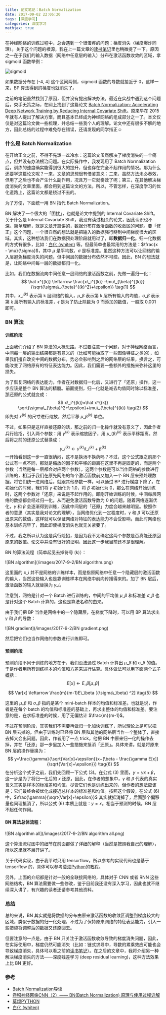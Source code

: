 ```yaml
---
title: 论文笔记：Batch Normalization
date: 2017-09-02 22:06:20
tags: [深度学习]
categories: 深度学习
mathjax: true
---
```


在神经网络的训练过程中，总会遇到一个很蛋疼的问题：梯度消失（梯度爆炸同理）。关于这个问题的根源，我在上一篇文章的[读书笔记](https://jermmy.github.io/2017/08/26/2017-8-26-reading-notes-neuralnetworkanddeeplearning-5)里也稍微提了一下。原因之一在于我们的输入数据（网络中任意层的输入）分布在激活函数收敛的区域，拿 sigmoid 函数举例：

![sigmoid](/images/2017-7-20/sigmoid.jpg)

如果数据分布在 [-4, 4] 这个区间两侧，sigmoid 函数的导数就接近于 0，这样一来，BP 算法得到的梯度也就消失了。

之前的笔记虽然找到了原因，但并没有提出解决办法。最近在实战中遇到这个问题后，束手无策之际，在网上找到了这篇论文 [Batch Normalization: Accelerating Deep Network Training by Reducing Internal Covariate Shift](https://arxiv.org/abs/1502.03167)。原来早在 2015 年就有人提出了解决方案，而且基本已经成为神经网络的组成部分之一了。本文仅仅是对这篇论文做一些梳理，并总结一些我个人的理解。论文中还有很多不解的地方，因此总结的过程中难免存在错误，还请发现的同学指正☺️

<!--more-->

### 什么是 Batch Normalization

在开始正文之前，不得不先泼一盆冷水：这篇论文虽然解决了梯度消失的一个痛点，但并没有办法根治问题。在实际操作中，我发现用了 Batch Normalization 后，训练的速度确实能得到很大的提升，但也存在完全不起作用的情况。那为什么还要学这篇论文呢？一来，文章的思想很有借鉴意义；二来，虽然方法未必奏效，但用了之后也不会产生什么副作用，况且万一它就奏效了呢；第三，在其他解决梯度消失的文章里面，都会用到这篇论文的方法。所以，不管怎样，在深度学习的优化道路上，这篇论文都是绕过不去的。

为了方便，下面统一用 BN 指代 Batch Normalization。

BN 解决了一个很大的「困扰」，也就是论文中提到的 Internal Covariate Shift。关于什么是 Internal Covariate Shift，我没有读过相关的论文，因此认识也不深。简单理解，就是文章开篇讲的，数据分布在激活函数的收敛区的问题。要「修正」这个问题，一个很自然的想法就是把输入的数据强行掰到中间梯度很大的区域。其实，这种想法我们在数据预处理阶段就用过了，即**数据归一化**。归一化数据的方式有很多，比如：[白化 (whiten)](http://blog.csdn.net/hjimce/article/details/50864602) 等。但最简单也最常用的方法是：$\frac{x - \mu}{\sigma}$，其中 $\mu$ 是平均数，$\sigma$ 是标准差。虽然这种方法可以让网络的输入层避免梯度消失的问题，但中间层的数据分布依然不可控。因此，BN 的想法就是，让网络中间每一层的数据都归一化。

比如，我们在数据流向中间任意一层网络的激活函数之前，先做一遍归一化：
$$
\hat x^{(k)} \leftarrow \frac{x\_i^{(k)} -\mu\_{\beta}^{(k)}}{\sqrt{\sigma\_{\beta}^{(k)^2}+\epsilon}}  \tag{1}
$$
其中，$x\_i^{(k)}$ 表示第 k 层网络的输入，$\mu\_{\beta}$ 表示第 k 层所有输入的均值，$\sigma\_{\beta}$ 表示第 k 层所有输入的标准差，$\epsilon$ 是为了防止除数为 0 而添加的数值，一般取 0.001 即可。

### BN 算法

#### 训练阶段

上面我们介绍了 BN 算法的大概思路。不过要注意一个问题，对于神经网络而言，中间每一层的输出结果都是有意义的（比如可能抽取了一些图像特征之类的），如果我们擅自改变中间的数据分布，势必会影响到之后的网络层的结果，换言之，可能改变了网络原有的特征表达能力。因此，我们需要一些额外的措施来弥补这里的损失。

为了恢复网络的表达能力，作者在对数据归一化后，又进行了「还原」操作，这一步应该是整个 BN 算法的精髓。前面提到，归一化就是减去均值同时除以标准差，那还原的公式就变成：
$$
x\_i^{(k)}=\hat x^{(k)} \sqrt{\sigma\_{\beta}^2+\epsilon}+\mu\_{\beta}^{(k)} \tag{2}
$$
即先对 $\hat x^{(k)}$ 的尺寸进行缩放，然后平移 $\mu\_{\beta}^{(k)}$ 单位。

不过，如果只是这样直接还原的话，那之前的归一化操作就没有意义了，因此作者兵行险招，引入两个参数：用 $\gamma^{(k)}$ 表示缩放因子，用 $\mu\_{(\beta)}^{(k)}$ 表示平移距离。然后将之前的还原公式替换成：
$$
y\_i^{(k)} \leftarrow \gamma^{(k)} \hat x\_i^{(k)}+\beta^{(k)} \tag{3}
$$
一开始看到这一步一直很纳闷，这不是换汤不换药吗？不过，这个公式跟之前那个公式有一点不同，那就是缩放的因子和平移的距离在这里不再是固定的，而是两个参数（当然是每一层都会对应两个参数）。这两个参数是可以当作网络的参数进行训练的，相当于我们在原先网络的每个激活函数前又加入一个 BN 层来预处理数据。将它们统一进网络后，就跟其他参数一样，可以通过 BP 进行梯度下降了。在初始化的时候，我们将 $\gamma$ 初始化为 1.0，将 $\beta$ 初始化为 0，那么在网络开始训练时，这两个参数对「还原」来说是不起作用的。即刚开始训练的时候，中间每层网络的数据都会经过归一化，从而避免激活函数导数为 0 的问题。随着网络逐渐优化，$\gamma$ 和 $\beta$ 会逐渐得到训练，因此中间层的「还原」力度会越来越明显。按照作者的意思（其实是我对论文的理解），当网络优化到一定程度时，$\gamma$ 和 $\beta$ 可以还原出原来的数值，这样就可以保证网络对特征的表达能力不会受影响，而此时网络也基本训练完毕了，因此即使梯度消失也就无关紧要了。

不过，我之所以认为这是兵行险招，是因为我不太确定这两个参数是否真能还原回原来的数值。论文中并没有很好的证明，因此这一步我目前还不是很理解。

BN 的算法流程（简单起见去掉符号 (k)）：

![BN algorithm](/images/2017-9-2/BN algorithm.png)

这里面的 $x\_i$ 并不是网络的训练样本，而是指原网络中任意一个隐藏层的激活函数的输入，当然这些输入也是靠训练样本在网络中前向传播得来的。加了 BN 层后，激活函数的输入就替换为 $y\_i$。

注意到，网络是针对一个 Batch 进行训练的，中间的平均值 $\mu\_\beta$ 和标准差 $\sigma\_\beta$ 也是针对这个 Batch 计算的，这也是算法名称的由来。

由于我们把 BP 当作是网络中的一个隐藏层，在梯度下降时，可以用 BP 算法求出 $\gamma$ 和 $\beta$ 的导数：

![BN gradient](/images/2017-9-2/BN gradient.png)

然后把它们也当作网络的参数进行训练即可。

#### 预测阶段

预测阶段不同于训练的地方在于，我们没法通过 Batch 计算出 $\mu\_\beta$ 和 $\sigma\_\beta$ 的值。于是作者用所有训练样本的均值和方差来进行估算。具体做法可以用下面两个式子概括：
$$
E[x] \leftarrow E\_\beta [\mu\_\beta]  \tag{4}
$$

$$
Var[x] \leftarrow \frac{m}{m-1}E\_\beta [{\sigma\_\beta} ^2] \tag{5}
$$

这里的 $\mu\_\beta$ 和 $\sigma\_\beta$ 指的是某个 mini-batch 样本的均值和标准差。也就是说，作者是在每个 batch 的均值和标准差的基础上，再求出整体的均值和标准差。要注意的是，在求标准差的时候，用了无偏估计 $\frac{m}{m-1}$。

不过在预测阶段，其实我们不需要再做归一化加快训练了，所以理论上是可以把 BN 层去掉的。但由于训练时已经将 BN 层和其他的网络层当作一个整体了，直接去掉又会出问题。因此，作者用了一点 trick，他把 BN 中原来归一化的操作去掉，并在「还原」那一步里加入一些措施来抵消「还原」。具体来讲，就是将原来 BN 层的操作替换为：
$$
y=\frac{\gamma}{\sqrt{Var[x]+\epsilon}}x+(\beta - \frac{\gamma E[x]}{\sqrt{Var[x]+\epsilon}}) \tag{6}
$$
在分析这个式子之前，我们先回顾一下公式 (3)。在公式 (3) 里面，$y=\gamma x+\beta$，这一步是为了将归一化后的 $x$ 还原，因此，在作者的想象中，$\gamma$ 和 $\beta$ 代表的真实含义其实是样本的标准差和均值，尽管它们也是训练出来的，但作者的想法应该是：它们最终会被优化成接近总样本的标准差和均值。按照这个假设，在公式 (6) 中，$\frac{\gamma}{\sqrt{Var[x]+\epsilon}}$ 其实就抵消掉了，后面那个偏移量也同理抵消了，所以公式 (6) 本质上就是：$y=x$。相当于预测的时候，BN 层不起任何作用。

#### BN 算法总体流程：

![BN algorithm all](/images/2017-9-2/BN algorithm all.png)

这个算法流程图中的细节在前面都做了详细的解释（当然是按照我自己的理解），所以这里就不展开讲了。

关于代码实现，由于我平时只用 tensorflow，所以参考的实现代码也是基于 tensorflow 的，具体可以参考[莫烦Python](https://morvanzhou.github.io/tutorials/machine-learning/tensorflow/5-13-BN/)的[教程](https://github.com/MorvanZhou/Tensorflow-Tutorial/blob/master/tutorial-contents/502_batch_normalization.py)。

另外，上面的介绍都是针对一般的全联接网络的，具体对于 CNN 或者 RNN 这些网络结构，BN 算法需要做一些修改，鉴于目前我还没有深入学习，因此也就不继续深入讲了，有兴趣的读者还请参考其他资料。

### 总结

总的来说，BN 其实就是将数据的分布由原来激活函数的收敛区调整到梯度较大的区域，类似于数据的归一化处理，不过为了保持原来网络的特征表达能力，引入一些措施将调整后的数据又还原回去。

但要注意的一点是，由于 BN 只关注于激活函数收敛导致的梯度消失问题，因此，在实际使用中，梯度仍然可能消失（比如：链式求导中，导数的累乘效应可能也会导致梯度消失，具体可以看之前的[读书笔记](https://jermmy.github.io/2017/08/26/2017-8-26-reading-notes-neuralnetworkanddeeplearning-5)）。在之后的文章中，我将介绍另一种解决梯度消失的方法——深度残差学习 (deep residual learning)，这种方法效果上比 BN 更好。

### 参考

+ [Batch Normalization导读](http://blog.csdn.net/malefactor/article/details/51476961)
+ [卷积神经网络CNN（2）—— BN(Batch Normalization) 原理与使用过程详解](http://blog.csdn.net/fate_fjh/article/details/53375881)
+ [莫烦PYTHON](https://morvanzhou.github.io/tutorials/machine-learning/tensorflow/5-13-BN/)
+ [白化 (whiten)](http://blog.csdn.net/hjimce/article/details/50864602)

